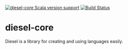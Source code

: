 [![diesel-core Scala version support](https://index.scala-lang.org/ibm/diesel-core/diesel-core/latest.svg)](https://index.scala-lang.org/ibm/diesel-core/diesel-core)
[![Build Status](https://app.travis-ci.com/IBM/diesel-core.svg?branch=main)](https://app.travis-ci.com/IBM/diesel-core)

# diesel-core
Diesel is a library for creating and using languages easily.
